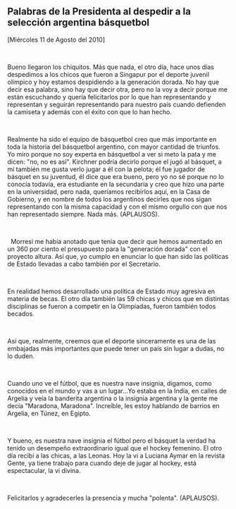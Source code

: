 Palabras de la Presidenta al despedir a la selección argentina básquetbol
-------------------------------------------------------------------------

[Miércoles 11 de Agosto del 2010]

 

Bueno llegaron los chiquitos. Más que nada, el otro día, hace unos días
despedimos a los chicos que fueron a Singapur por el deporte juvenil
olímpico y hoy estamos despidiendo a la generación dorada. No hay que
decir esa palabra, sino hay que decir otra, pero no la voy a decir
porque me están escuchando y quería felicitarlos por lo que han
representando y representan y seguirán representando para nuestro país
cuando defienden la camiseta y además con el éxito con que lo han hecho.

 

Realmente ha sido el equipo de básquetbol creo que más importante en
toda la historia del básquetbol argentino, con mayor cantidad de
triunfos. Yo miro porque no soy experta en básquetbol a ver si meto la
pata y me dicen: "no, no es así". Kirchner podría decirlo porque el jugó
al básquet, a mí también me gusta verlo jugar a él con la pelota; él fue
jugador de básquet en su juventud, él dice que era bueno, pero yo no sé
porque no lo conocía todavía, era estudiante en la secundaria y creo que
hizo una parte en la universidad, pero nada, queríamos recibirlos aquí,
en la Casa de Gobierno, y en nombre de todos los argentinos decirles que
nos sigan representando con la misma capacidad y con el mismo orgullo
con que nos han representado siempre. Nada más. (APLAUSOS).

 

  Morresi me había anotado que tenía que decir que hemos aumentado en un
360 por ciento el presupuesto para la "generación dorada" con el
proyecto altura. Así que, yo cumplo en enunciar lo que han sido las
políticas de Estado llevadas a cabo también por el Secretario.

 

En realidad hemos desarrollado una política de Estado muy agresiva en
materia de becas. El otro día también las 59 chicas y chicos que en
distintas disciplinas se fueron a competir en la Olimpíadas, fueron
también todos becados.

 

Así que, realmente, creemos que el deporte sinceramente es una de las
embajadas más importantes que puede tener un país sin lugar a dudas, no
lo duden.

 

Cuando uno ve el fútbol, que es nuestra nave insignia, digamos, como
conocidos en el mundo y vas a un lugar...Yo estaba en la India, en
calles de Argelia y veía la banderita argentina o la insignia argentina
y la gente me decía "Maradona, Maradona". Increíble, les estoy hablando
de barrios en Argelia, en Túnez, en Egipto.

 

Y bueno, es nuestra nave insignia el fútbol pero el básquet la verdad ha
tenido un desempeño extraordinario igual que el hockey femenino. El otro
día recibí a las chicas, a las Leonas. Hoy la vi a Luciana Aymar en la
revista Gente, ya tiene trabajo para cuando deje de jugar al hockey,
está espectacular, la vi divina.

 

Felicitarlos y agradecerles la presencia y mucha "polenta". (APLAUSOS). 
 

 
